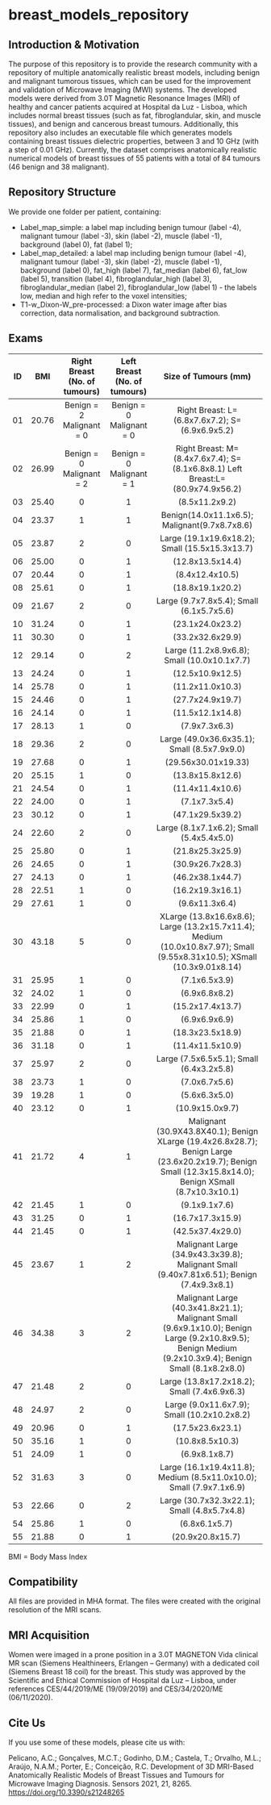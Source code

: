 # breast_models_repository

## Introduction & Motivation ##
The purpose of this repository is to provide the research community with a repository of multiple anatomically realistic breast models, including benign and malignant tumorous tissues, which can be used for the improvement and validation of Microwave Imaging (MWI) systems. The developed models were derived from 3.0T Magnetic Resonance Images (MRI) of healthy and cancer patients acquired at Hospital da Luz - Lisboa, which includes normal breast tissues (such as fat, fibroglandular, skin, and muscle tissues), and benign and cancerous breast tumours. Additionally, this repository also includes an executable file which generates models containing breast tissues dielectric properties, between 3 and 10 GHz (with a step of 0.01 GHz).
Currently, the dataset comprises anatomically realistic numerical models of breast tissues of 55 patients with a total of 84 tumours (46 benign and 38 malignant).

## Repository Structure ##
We provide one folder per patient, containing:

- Label_map_simple: a label map including benign tumour (label -4), malignant tumour (label -3), skin (label -2), muscle (label -1), background (label 0), fat (label 1);
- Label_map_detailed: a label map including benign tumour (label -4), malignant tumour (label -3), skin (label -2), muscle (label -1), background (label 0), fat_high (label 7), fat_median (label 6), fat_low (label 5), transition (label 4), fibroglandular_high (label 3), fibroglandular_median (label 2), fibroglandular_low (label 1) - the labels low, median and high refer to the voxel intensities;
- T1-w_Dixon-W_pre-processed: a Dixon water image after bias correction, data normalisation, and background subtraction.


## Exams ##
| ID |  BMI  |Right Breast (No. of tumours)|Left Breast (No. of tumours)| Size of Tumours (mm) |
|:--:|:-----:|:---------------------------:|:--------------------------:|:--------------------:|
| 01 | 20.76 | Benign = 2 Malignant = 0    | Benign = 0 Malignant = 0   | Right Breast: L=(6.8x7.6x7.2); S=(6.9x6.9x5.2) |
| 02 | 26.99 | Benign = 0 Malignant = 2    | Benign = 0 Malignant = 1   |Right Breast: M=(8.4x7.6x7.4); S=(8.1x6.8x8.1) Left Breast:L=(80.9x74.9x56.2) |
| 03 | 25.40 |    0          |           1           | (8.5x11.2x9.2)       |
| 04 | 23.37 |    1          |           1           |Benign(14.0x11.1x6.5); Malignant(9.7x8.7x8.6)|
| 05 | 23.87 |    2          |           0           |Large (19.1x19.6x18.2); Small (15.5x15.3x13.7)|
| 06 | 25.00 |    0          |           1           |(12.8x13.5x14.4)      |
| 07 | 20.44 |    0          |           1           |(8.4x12.4x10.5)       |
| 08 | 25.61 |    0          |           1           |(18.8x19.1x20.2)      |
| 09 | 21.67 |    2          |           0           |Large (9.7x7.8x5.4); Small (6.1x5.7x5.6)|
| 10 | 31.24 |    0          |           1           |(23.1x24.0x23.2)      |
| 11 | 30.30 |    0          |           1           |(33.2x32.6x29.9)      |
| 12 | 29.14 |    0          |           2           |Large (11.2x8.9x6.8); Small (10.0x10.1x7.7)|
| 13 | 24.24 |    0          |           1           | (12.5x10.9x12.5)     |
| 14 | 25.78 |    0          |           1           |(11.2x11.0x10.3)      |
| 15 | 24.46 |    0          |           1           |  (27.7x24.9x19.7)    |
| 16 | 24.14 |    0          |           1           |  (11.5x12.1x14.8)    |
| 17 | 28.13 |    1          |           0           |  (7.9x7.3x6.3)       |
| 18 | 29.36 |    2          |           0           |Large (49.0x36.6x35.1); Small (8.5x7.9x9.0)|
| 19 | 27.68 |    0          |           1           | (29.56x30.01x19.33)  |
| 20 | 25.15 |    1          |           0           |  (13.8x15.8x12.6)    |
| 21 | 24.54 |    0          |           1           |    (11.4x11.4x10.6)  |
| 22 | 24.00 |    0          |           1           | (7.1x7.3x5.4)        |
| 23 | 30.12 |    0          |           1           |  (47.1x29.5x39.2)    |
| 24 | 22.60 |    2          |           0           |Large (8.1x7.1x6.2); Small (5.4x5.4x5.0)|
| 25 | 25.80 |    0          |           1           | (21.8x25.3x25.9)     |
| 26 | 24.65 |    0          |           1           | (30.9x26.7x28.3)     |
| 27 | 24.13 |    0          |           1           | (46.2x38.1x44.7)     |
| 28 | 22.51 |    1          |           0           | (16.2x19.3x16.1)     |
| 29 | 27.61 |    1          |           0           | (9.6x11.3x6.4)       |
| 30 | 43.18 |    5          |           0           | XLarge (13.8x16.6x8.6); Large (13.2x15.7x11.4); Medium (10.0x10.8x7.97); Small (9.55x8.31x10.5); XSmall (10.3x9.01x8.14)|
| 31 | 25.95 |    1          |           0           | (7.1x6.5x3.9)        |
| 32 | 24.02 |    1          |           0           | (6.9x6.8x8.2)        |
| 33 | 22.99 |    0          |           1           | (15.2x17.4x13.7)     |
| 34 | 25.86 |    1          |           0           | (6.9x6.9x6.9)        |
| 35 | 21.88 |    0          |           1           | (18.3x23.5x18.9)     |
| 36 | 31.18 |    0          |           1           | (11.4x11.5x10.9)     |
| 37 | 25.97 |    2          |           0           | Large (7.5x6.5x5.1); Small (6.4x3.2x5.8)    |
| 38 | 23.73 |    1          |           0           |  (7.0x6.7x5.6)    |
| 39 | 19.28 |    1          |           0           |  (5.6x6.3x5.0)    |
| 40 | 23.12 |    0          |           1           |  (10.9x15.0x9.7)    |
| 41 | 21.72 |    4          |           1           |  Malignant (30.9X43.8X40.1); Benign XLarge (19.4x26.8x28.7); Benign Large (23.6x20.2x19.7); Benign Small (12.3x15.8x14.0); Benign XSmall (8.7x10.3x10.1)|
| 42 | 21.45 |    1          |            0          |   (9.1x9.1x7.6)    |
| 43 | 31.25 |      0        |              1        |    (16.7x17.3x15.9)  |
| 44 | 21.45 |      0        |              1        |    (42.5x37.4x29.0)  |
| 45 | 23.67 |     1        |              2        |    Malignant Large (34.9x43.3x39.8); Malignant Small (9.40x7.81x6.51); Benign (7.4x9.3x8.1)  |
| 46 | 34.38 |      3        |              2        |    Malignant Large (40.3x41.8x21.1); Malignant Small (9.6x9.1x10.0); Benign Large (9.2x10.8x9.5); Benign Medium (9.2x10.3x9.4); Benign Small (8.1x8.2x8.0)  |
| 47 | 21.48 |      2        |              0        |    Large (13.8x17.2x18.2); Small (7.4x6.9x6.3)  |
| 48 | 24.97 |      2        |              0        |    Large (9.0x11.6x7.9); Small  (10.2x10.2x8.2)  |
| 49 | 20.96 |      0        |              1        |    (17.5x23.6x23.1)  |
| 50 | 35.16 |      1        |              0        |      (10.8x8.5x10.3)  |
| 51 | 24.09 |      1        |              0        |       (6.9x8.1x8.7)  |
| 52 | 31.63 |      3        |              0        |     Large (16.1x19.4x11.8); Medium (8.5x11.0x10.0); Small  (7.9x7.1x6.9)  |
| 53 | 22.66 |      0        |              2        |      Large (30.7x32.3x22.1); Small (4.8x5.7x4.8)  |
| 54 | 25.86 |      1        |              0        |      (6.8x6.1x5.7)   |
| 55 | 21.88 |      0        |              1        |     (20.9x20.8x15.7)   |

BMI = Body Mass Index

## Compatibility ##
All files are provided in MHA format. The files were created with the original resolution of the MRI scans.

## MRI Acquisition ##
Women were imaged in a prone position in a 3.0T MAGNETON Vida clinical MR scan (Siemens Healthineers, Erlangen – Germany) with a dedicated coil (Siemens Breast 18 coil) for the breast. This study was approved by the Scientific and Ethical Commission of Hospital da Luz – Lisboa, under references CES/44/2019/ME (19/09/2019) and CES/34/2020/ME (06/11/2020).

## Cite Us ##
If you use some of these models, please cite us with:

Pelicano, A.C.; Gonçalves, M.C.T.; Godinho, D.M.; Castela, T.; Orvalho, M.L.; Araújo, N.A.M.; Porter, E.; Conceição, R.C. Development of 3D MRI-Based Anatomically Realistic Models of Breast Tissues and Tumours for Microwave Imaging Diagnosis. Sensors 2021, 21, 8265. https://doi.org/10.3390/s21248265
